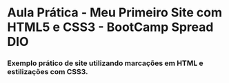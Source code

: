 # Aula Prática - Meu Primeiro Site com HTML5 e CSS3 - BootCamp Spread DIO
### Exemplo prático de site utilizando marcações em HTML e estilizações com CSS3.
